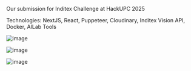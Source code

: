 Our submission for Inditex Challenge at HackUPC 2025

Technologies: NextJS, React, Puppeteer, Cloudinary, Inditex Vision API, Docker, AILab Tools

![image](https://github.com/user-attachments/assets/c4b92fed-70b0-407f-b293-09a33b35d13e)

![image](https://github.com/user-attachments/assets/929eb206-d01c-4850-a3cd-8cf7a2d12956)

![image](https://github.com/user-attachments/assets/a210b359-5acd-49f0-b8e0-fd02c1ede41b)
